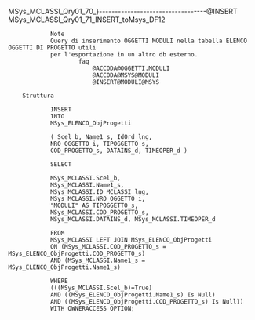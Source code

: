 MSys_MCLASSI_Qry01_70_}----------------------------------@INSERT
MSys_MCLASSI_Qry01_71_INSERT_toMsys_DF12


                Note
                Query di inserimento OGGETTI MODULI nella tabella ELENCO OGGETTI DI PROGETTO utili
                per l'esportazione in un altro db esterno.
                        faq
                            @ACCODA@OGGETTI.MODULI
                            @ACCODA@MSYS@MODULI
                            @INSERT@MODULI@MSYS

        Struttura
        
                INSERT 
                INTO 
                MSys_ELENCO_ObjProgetti 

                ( Scel_b, Name1_s, IdOrd_lng, 
                NRO_OGGETTO_i, TIPOGGETTO_s, 
                COD_PROGETTO_s, DATAINS_d, TIMEOPER_d )

                SELECT 
                
                MSys_MCLASSI.Scel_b, 
                MSys_MCLASSI.Name1_s, 
                MSys_MCLASSI.ID_MCLASSI_lng, 
                MSys_MCLASSI.NRO_OGGETTO_i, 
                "MODULI" AS TIPOGGETTO_s, 
                MSys_MCLASSI.COD_PROGETTO_s,
                MSys_MCLASSI.DATAINS_d, MSys_MCLASSI.TIMEOPER_d
          
                FROM 
                MSys_MCLASSI LEFT JOIN MSys_ELENCO_ObjProgetti 
                ON (MSys_MCLASSI.COD_PROGETTO_s = MSys_ELENCO_ObjProgetti.COD_PROGETTO_s) 
                AND (MSys_MCLASSI.Name1_s = MSys_ELENCO_ObjProgetti.Name1_s)
               
                WHERE 
                (((MSys_MCLASSI.Scel_b)=True) 
                AND ((MSys_ELENCO_ObjProgetti.Name1_s) Is Null) 
                AND ((MSys_ELENCO_ObjProgetti.COD_PROGETTO_s) Is Null))
                WITH OWNERACCESS OPTION;
